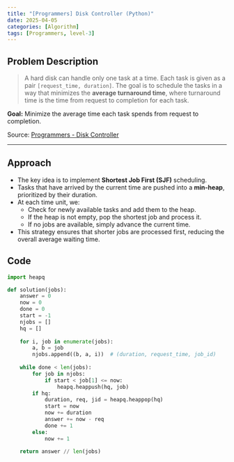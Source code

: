 ```yaml
---
title: "[Programmers] Disk Controller (Python)"
date: 2025-04-05
categories: [Algorithm]
tags: [Programmers, level-3]
---
```


## Problem Description

> A hard disk can handle only one task at a time. Each task is given as a pair `[request_time, duration]`. The goal is to schedule the tasks in a way that minimizes the **average turnaround time**, where turnaround time is the time from request to completion for each task.

**Goal:** Minimize the average time each task spends from request to completion.

Source: [Programmers - Disk Controller](https://school.programmers.co.kr/learn/courses/30/lessons/42627)

---

## Approach

- The key idea is to implement **Shortest Job First (SJF)** scheduling.
- Tasks that have arrived by the current time are pushed into a **min-heap**, prioritized by their duration.
- At each time unit, we:
  - Check for newly available tasks and add them to the heap.
  - If the heap is not empty, pop the shortest job and process it.
  - If no jobs are available, simply advance the current time.
- This strategy ensures that shorter jobs are processed first, reducing the overall average waiting time.

## Code

```python
import heapq

def solution(jobs):
    answer = 0
    now = 0
    done = 0
    start = -1
    njobs = []
    hq = []
    
    for i, job in enumerate(jobs):
        a, b = job
        njobs.append((b, a, i))  # (duration, request_time, job_id)
        
    while done < len(jobs):
        for job in njobs:
            if start < job[1] <= now:
                heapq.heappush(hq, job)
        if hq:
            duration, req, jid = heapq.heappop(hq)
            start = now
            now += duration
            answer += now - req
            done += 1
        else:
            now += 1
    
    return answer // len(jobs)
```
